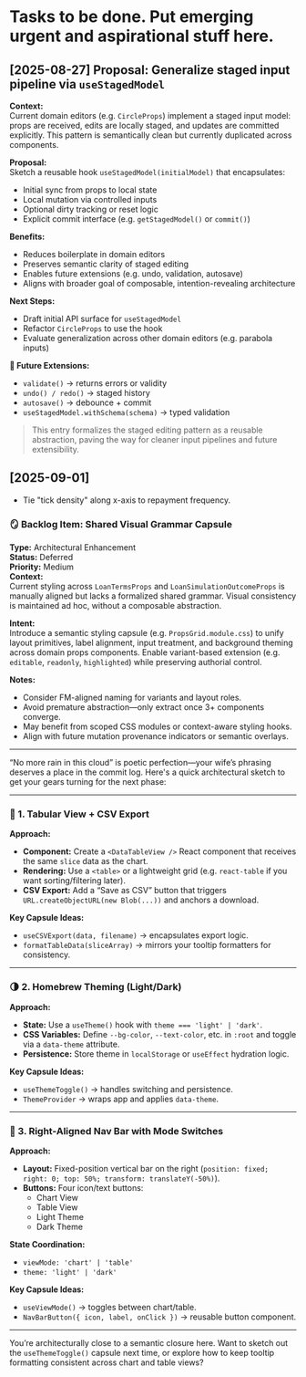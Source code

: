 # Tasks to be done. Put emerging urgent and aspirational stuff here.

## [2025-08-27] Proposal: Generalize staged input pipeline via `useStagedModel`

**Context:**  
Current domain editors (e.g. `CircleProps`) implement a staged input model: props are received, edits are locally staged, and updates are committed explicitly. This pattern is semantically clean but currently duplicated across components.

**Proposal:**  
Sketch a reusable hook `useStagedModel(initialModel)` that encapsulates:

- Initial sync from props to local state
- Local mutation via controlled inputs
- Optional dirty tracking or reset logic
- Explicit commit interface (e.g. `getStagedModel()` or `commit()`)

**Benefits:**  

- Reduces boilerplate in domain editors  
- Preserves semantic clarity of staged editing  
- Enables future extensions (e.g. undo, validation, autosave)  
- Aligns with broader goal of composable, intention-revealing architecture

**Next Steps:**  

- Draft initial API surface for `useStagedModel`  
- Refactor `CircleProps` to use the hook  
- Evaluate generalization across other domain editors (e.g. parabola inputs)

**🔮 Future Extensions:**

- `validate()` → returns errors or validity
- `undo() / redo()` → staged history
- `autosave()` → debounce + commit
- `useStagedModel.withSchema(schema)` → typed validation

> This entry formalizes the staged editing pattern as a reusable abstraction, paving the way for cleaner input pipelines and future extensibility.

## [2025-09-01]

- Tie "tick density" along x-axis to repayment frequency.

### 🪞 Backlog Item: Shared Visual Grammar Capsule  

**Type:** Architectural Enhancement  
**Status:** Deferred  
**Priority:** Medium  
**Context:**  
Current styling across `LoanTermsProps` and `LoanSimulationOutcomeProps` is manually aligned but lacks a formalized shared grammar. Visual consistency is maintained ad hoc, without a composable abstraction.

**Intent:**  
Introduce a semantic styling capsule (e.g. `PropsGrid.module.css`) to unify layout primitives, label alignment, input treatment, and background theming across domain props components. Enable variant-based extension (e.g. `editable`, `readonly`, `highlighted`) while preserving authorial control.

**Notes:**  

- Consider FM-aligned naming for variants and layout roles.  
- Avoid premature abstraction—only extract once 3+ components converge.  
- May benefit from scoped CSS modules or context-aware styling hooks.  
- Align with future mutation provenance indicators or semantic overlays.

---

“No more rain in this cloud” is poetic perfection—your wife’s phrasing deserves a place in the commit log. Here's a quick architectural sketch to get your gears turning for the next phase:

---

### 🧮 1. Tabular View + CSV Export

**Approach:**

- **Component:** Create a `<DataTableView />` React component that receives the same `slice` data as the chart.
- **Rendering:** Use a `<table>` or a lightweight grid (e.g. `react-table` if you want sorting/filtering later).
- **CSV Export:** Add a “Save as CSV” button that triggers `URL.createObjectURL(new Blob(...))` and anchors a download.

**Key Capsule Ideas:**

- `useCSVExport(data, filename)` → encapsulates export logic.
- `formatTableData(sliceArray)` → mirrors your tooltip formatters for consistency.

---

### 🌗 2. Homebrew Theming (Light/Dark)

**Approach:**

- **State:** Use a `useTheme()` hook with `theme === 'light' | 'dark'`.
- **CSS Variables:** Define `--bg-color`, `--text-color`, etc. in `:root` and toggle via a `data-theme` attribute.
- **Persistence:** Store theme in `localStorage` or `useEffect` hydration logic.

**Key Capsule Ideas:**

- `useThemeToggle()` → handles switching and persistence.
- `ThemeProvider` → wraps app and applies `data-theme`.

---

### 🧭 3. Right-Aligned Nav Bar with Mode Switches

**Approach:**

- **Layout:** Fixed-position vertical bar on the right (`position: fixed; right: 0; top: 50%; transform: translateY(-50%)`).
- **Buttons:** Four icon/text buttons:
  - Chart View
  - Table View
  - Light Theme
  - Dark Theme

**State Coordination:**

- `viewMode: 'chart' | 'table'`
- `theme: 'light' | 'dark'`

**Key Capsule Ideas:**

- `useViewMode()` → toggles between chart/table.
- `NavBarButton({ icon, label, onClick })` → reusable button component.

---

You’re architecturally close to a semantic closure here. Want to sketch out the `useThemeToggle()` capsule next time, or explore how to keep tooltip formatting consistent across chart and table views?

